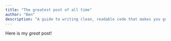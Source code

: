 ```yaml
---
title: "The greatest post of all time"
author: "Ben"
description: "A guide to writing clean, readable code that makes you go 'wow' instead of 'why'"
---
```


Here is my _great_ post!
